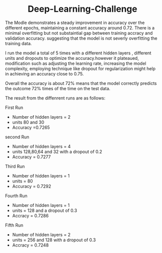 
<div align = "center">

# Deep-Learning-Challenge


</div>

The Modle demonstrates a steady improvement in accuracy over the different epochs, maintaining a constant accuracy around 0.72. There is a minimal overfitting but not substaintial gap between training accracy and validation accuracy. suggesting that the model is not severly overfitting the training data.

I run the model a total of 5 times with a different hidden layers , different units and dropouts to optimize the accuracy.however it plateaued, modification such as adjusting the learning rate, increasing the model complexity, employing technique like dropout for regularization might help in achieving an accuracy close to 0.75.

Overall the accuracy is about 72% means that the model correctly predicts  the outcome 72% times of the time on the test data.

The result from the diffenrent runs are as follows:

First Run

- Number of hidden layers = 2
- units 80 and 30
- Accuracy =0.7265
  
second Run 
- Number of hidden layers = 4
- units 128,80,64 and 32 with a dropout of 0.2
- Accuracy = 0.7277
  
Third Run

- Number of hidden layers = 1 
- units = 80
- Accuracy = 0.7292

Fourth Run
- Number of hidden layers = 1
- units = 128 and a dropout of 0.3
- Accracy = 0.7286

Fifth Run

- Number of hidden layers = 2
- units = 256 and 128 with a dropout of 0.3
- Accracy = 0.7248
